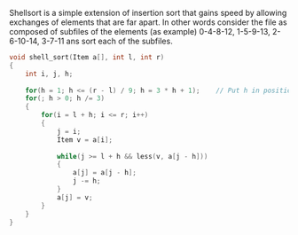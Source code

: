 Shellsort is a simple extension of insertion sort that gains speed by allowing exchanges of elements that are far apart.
In other words consider the file as composed of subfiles of the elements (as example) 0-4-8-12, 1-5-9-13, 2-6-10-14, 3-7-11 ans sort each of the subfiles.

```c
void shell_sort(Item a[], int l, int r)
{
    int i, j, h;
    
    for(h = 1; h <= (r - l) / 9; h = 3 * h + 1);    // Put h in position
    for(; h > 0; h /= 3)                            
    {
        for(i = l + h; i <= r; i++)
        {
            j = i;
            Item v = a[i];
            
            while(j >= l + h && less(v, a[j - h]))
            {
                a[j] = a[j - h];
                j -= h;
            }
            a[j] = v;
        }
    }
}
```
